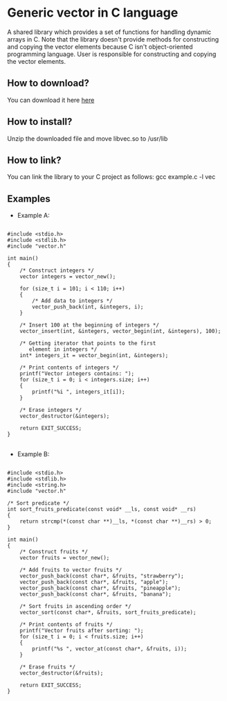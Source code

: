 # Generic vector in C language
A shared library which provides a set of functions for handling dynamic arrays in C. Note that the library doesn't provide methods for constructing and copying the vector elements because C isn't object-oriented programming language. User is responsible for constructing and copying the vector elements.

<h2>How to download?</h2>
You can download it here <a href="https://github.com/user-attachments/files/19984427/libvec.zip">here</a>

<h2>How to install?</h2>
 Unzip the downloaded file and move libvec.so to /usr/lib

 <h2>How to link?</h2>
 You can link the library to your C project as follows: gcc example.c -l vec
<br>
<h2> Examples </h2>

* Example A:

<pre>
<code class="language-c">
#include &lt;stdio.h&gt;
#include &lt;stdlib.h&gt;
#include "vector.h"

int main()
{
    /* Construct integers */
    vector integers = vector_new();

    for (size_t i = 101; i < 110; i++)
    {
        /* Add data to integers */
        vector_push_back(int, &integers, i);
    }

    /* Insert 100 at the beginning of integers */
    vector_insert(int, &integers, vector_begin(int, &integers), 100);
    
    /* Getting iterator that points to the first 
       element in integers */
    int* integers_it = vector_begin(int, &integers);
    
    /* Print contents of integers */
    printf("Vector integers contains: ");
    for (size_t i = 0; i < integers.size; i++)
    {
        printf("%i ", integers_it[i]);
    }

    /* Erase integers */
    vector_destructor(&integers);
    
    return EXIT_SUCCESS;
}
</code>
</pre>


* Example B:

<pre>
<code class="language-c">
#include &lt;stdio.h&gt;
#include &lt;stdlib.h&gt;
#include &lt;string.h&gt;
#include "vector.h"

/* Sort predicate */
int sort_fruits_predicate(const void* __ls, const void* __rs)
{
    return strcmp(*(const char **)__ls, *(const char **)__rs) > 0;
}

int main()
{
    /* Construct fruits */
    vector fruits = vector_new();

    /* Add fruits to vector fruits */
    vector_push_back(const char*, &fruits, "strawberry");
    vector_push_back(const char*, &fruits, "apple");
    vector_push_back(const char*, &fruits, "pineapple");
    vector_push_back(const char*, &fruits, "banana");

    /* Sort fruits in ascending order */
    vector_sort(const char*, &fruits, sort_fruits_predicate);

    /* Print contents of fruits */
    printf("Vector fruits after sorting: ");
    for (size_t i = 0; i < fruits.size; i++)
    {
        printf("%s ", vector_at(const char*, &fruits, i));
    }

    /* Erase fruits */
    vector_destructor(&fruits);

    return EXIT_SUCCESS;
}
</code>
</pre>

